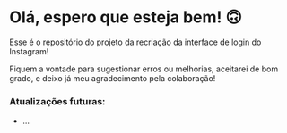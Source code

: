 # Olá, espero que esteja bem! 🙃

Esse é o repositório do projeto da recriação da interface de login do Instagram! 

Fiquem a vontade para sugestionar erros ou melhorias, aceitarei de bom grado, e deixo já meu agradecimento pela colaboração!

### Atualizações futuras:

* ...



